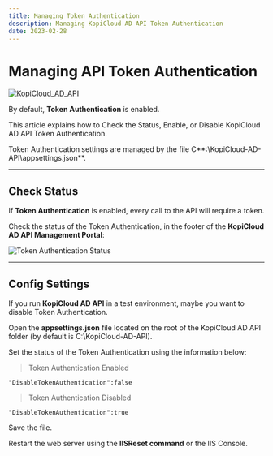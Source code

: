 ```yaml
---
title: Managing Token Authentication
description: Managing KopiCloud AD API Token Authentication
date: 2023-02-28
---
```


# Managing API Token Authentication
[![KopiCloud_AD_API](https://img.shields.io/badge/kopiCloud_ad-v1.0+-blueviolet.svg)](https://adapi.kopicloud.com)

By default, **Token Authentication** is enabled.

This article explains how to Check the Status, Enable, or Disable KopiCloud AD API Token Authentication.

Token Authentication settings are managed by the file C**:\KopiCloud-AD-API\appsettings.json**.

----

## Check Status

If **Token Authentication** is enabled, every call to the API will require a token.

Check the status of the Token Authentication, in the footer of the **KopiCloud AD API Management Portal**:

![Token Authentication Status](https://adapihelp.kopicloud.com.com/assets/docs/token_authentication_status.png)

----

## Config Settings

If you run **KopiCloud AD API** in a test environment, maybe you want to disable Token Authentication.

Open the **appsettings.json** file located on the root of the KopiCloud AD API folder (by default is C:\KopiCloud-AD-API).

Set the status of the Token Authentication using the information below:

> Token Authentication Enabled

```
"DisableTokenAuthentication":false
```

> Token Authentication Disabled

```
"DisableTokenAuthentication":true
```

Save the file.

Restart the web server using the **IISReset command** or the IIS Console.
